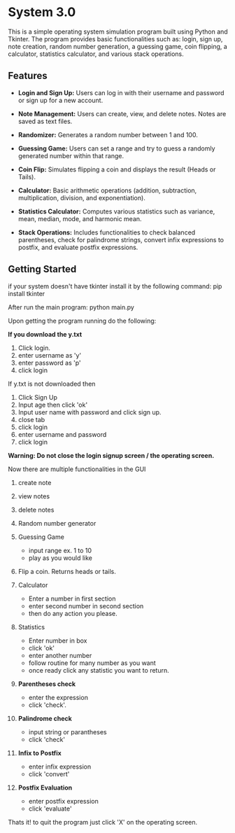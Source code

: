 # System 3.0
This is a simple operating system simulation program built using Python and Tkinter. 
The program provides basic functionalities such as: 
login, sign up, note creation, random number generation, a guessing game, coin flipping, a calculator, statistics calculator, and various stack operations.

## Features

- **Login and Sign Up:** Users can log in with their username and password or sign up for a new account.

- **Note Management:** Users can create, view, and delete notes. Notes are saved as text files.

- **Randomizer:** Generates a random number between 1 and 100.

- **Guessing Game:** Users can set a range and try to guess a randomly generated number within that range.

- **Coin Flip:** Simulates flipping a coin and displays the result (Heads or Tails).

- **Calculator:** Basic arithmetic operations (addition, subtraction, multiplication, division, and exponentiation).

- **Statistics Calculator:** Computes various statistics such as variance, mean, median, mode, and harmonic mean.

- **Stack Operations:** Includes functionalities to check balanced parentheses, check for palindrome strings, convert infix expressions to postfix, and evaluate postfix expressions.

## Getting Started

if your system doesn't have tkinter install it by the following command:
pip install tkinter

After run the main program:
python main.py

Upon getting the program running do the following:

**If you download the y.txt**
1. Click login.
2. enter username as 'y'
3. enter password as 'p'
4. click login
   
If y.txt is not downloaded then
1. Click Sign Up
2. Input age then click 'ok'
3. Input user name with password and click sign up.
4. close tab
5. click login
6. enter username and password
7. click login

**Warning: Do not close the login signup screen / the operating screen.**


Now there are multiple functionalities in the GUI
1. create note
2. view notes
3. delete notes
4. Random number generator
5. Guessing Game
   - input range ex. 1 to 10
   - play as you would like
6. Flip a coin. Returns heads or tails.
7. Calculator
   - Enter a number in first section
   - enter second number in second section
   - then do any action you please.
8. Statistics
   - Enter number in box
   - click 'ok'
   - enter another number
   - follow routine for many number as you want
   - once ready click any statistic you want to return.
9. **Parentheses check**
    
    - enter the expression
    - click 'check'.
10. **Palindrome check**
    
    - input string or parantheses
    - click 'check'
11. **Infix to Postfix**
    
    - enter infix expression
    - click 'convert'
12. **Postfix Evaluation**
    
    - enter postfix expression
    - click 'evaluate'
   
Thats it! to quit the program just click 'X' on the operating screen.
